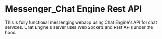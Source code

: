 # Messenger_Chat Engine Rest API
 This is fully functional messenging webapp using Chat Engine's API for chat services. Chat Engine's server uses Web Sockets and Rest APIs under the hood.
